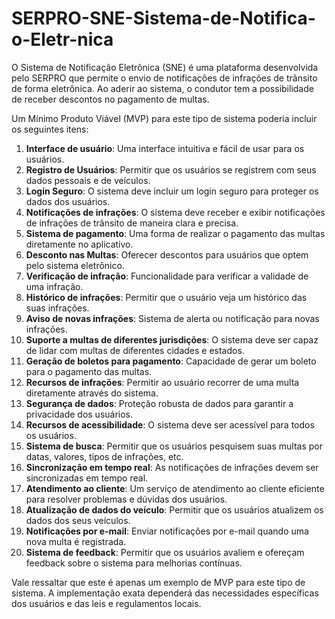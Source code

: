 # SERPRO-SNE-Sistema-de-Notifica-o-Eletr-nica

O Sistema de Notificação Eletrônica (SNE) é uma plataforma desenvolvida pelo SERPRO que permite o envio de notificações de infrações de trânsito de forma eletrônica. Ao aderir ao sistema, o condutor tem a possibilidade de receber descontos no pagamento de multas.

Um Mínimo Produto Viável (MVP) para este tipo de sistema poderia incluir os seguintes itens:

1. **Interface de usuário**: Uma interface intuitiva e fácil de usar para os usuários.
2. **Registro de Usuários**: Permitir que os usuários se registrem com seus dados pessoais e de veículos.
3. **Login Seguro**: O sistema deve incluir um login seguro para proteger os dados dos usuários.
4. **Notificações de infrações**: O sistema deve receber e exibir notificações de infrações de trânsito de maneira clara e precisa.
5. **Sistema de pagamento**: Uma forma de realizar o pagamento das multas diretamente no aplicativo.
6. **Desconto nas Multas**: Oferecer descontos para usuários que optem pelo sistema eletrônico.
7. **Verificação de infração**: Funcionalidade para verificar a validade de uma infração.
8. **Histórico de infrações**: Permitir que o usuário veja um histórico das suas infrações.
9. **Aviso de novas infrações**: Sistema de alerta ou notificação para novas infrações.
10. **Suporte a multas de diferentes jurisdições**: O sistema deve ser capaz de lidar com multas de diferentes cidades e estados.
11. **Geração de boletos para pagamento**: Capacidade de gerar um boleto para o pagamento das multas.
12. **Recursos de infrações**: Permitir ao usuário recorrer de uma multa diretamente através do sistema.
13. **Segurança de dados**: Proteção robusta de dados para garantir a privacidade dos usuários.
14. **Recursos de acessibilidade**: O sistema deve ser acessível para todos os usuários.
15. **Sistema de busca**: Permitir que os usuários pesquisem suas multas por datas, valores, tipos de infrações, etc.
16. **Sincronização em tempo real**: As notificações de infrações devem ser sincronizadas em tempo real.
17. **Atendimento ao cliente**: Um serviço de atendimento ao cliente eficiente para resolver problemas e dúvidas dos usuários.
18. **Atualização de dados do veículo**: Permitir que os usuários atualizem os dados dos seus veículos.
19. **Notificações por e-mail**: Enviar notificações por e-mail quando uma nova multa é registrada.
20. **Sistema de feedback**: Permitir que os usuários avaliem e ofereçam feedback sobre o sistema para melhorias contínuas.

Vale ressaltar que este é apenas um exemplo de MVP para este tipo de sistema. A implementação exata dependerá das necessidades específicas dos usuários e das leis e regulamentos locais.
